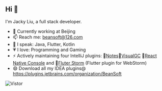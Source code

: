 ## Hi 👋

<!--
**beansoft/beansoft** is a ✨ _special_ ✨ repository because its `README.md` (this file) appears on your GitHub profile.

Here are some ideas to get you started:

- 🔭 I’m currently working on ...
- 🌱 I’m currently learning ...
- 👯 I’m looking to collaborate on ...
- 🤔 I’m looking for help with ...
- 💬 Ask me about ...
- 📫 How to reach me: ...
- 😄 Pronouns: ...
- ⚡ Fun fact: ...
- 🌱 Currently learning Flutter and IDEA plugin development
-->
I'm Jacky Liu, a full stack developer.

- 🔭 Currently working at Beijing
- 📫 Reach me: beansoft@126.com
- 🎤 I speak: Java, Flutter, Kotlin
- 💗 I love: Programming and Gaming
- ⚡ Actively maintaining four IntelliJ plugins: 🧩[Notes](https://plugins.jetbrains.com/plugin/17501-notes)🧩[VisualGC](https://github.com/beansoft/visualgc_java8/) 🧩[React Native Console](https://github.com/beansoft/react-native-console/) and 🧩[Fluter Storm](https://github.com/beansoft/flutter-storm-support) (Flutter plugin for WebStorm)
- 😄 Download all my IDEA plugins@ https://plugins.jetbrains.com/organization/BeanSoft

![Vistor](https://visitor-badge.glitch.me/badge?page_id=beansoft)
